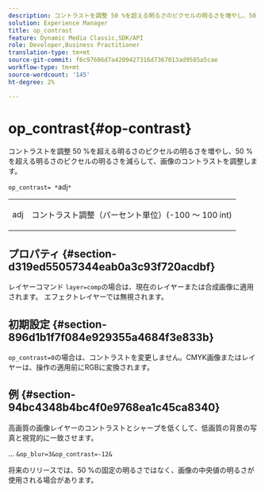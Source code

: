 ```yaml
---
description: コントラストを調整 50 %を超える明るさのピクセルの明るさを増やし、50 %を超える明るさのピクセルの明るさを減らして、画像のコントラストを調整します。
solution: Experience Manager
title: op_contrast
feature: Dynamic Media Classic,SDK/API
role: Developer,Business Practitioner
translation-type: tm+mt
source-git-commit: f6c97606d7a4209427316d7367013ad9585a5cae
workflow-type: tm+mt
source-wordcount: '145'
ht-degree: 2%

---
```



# op_contrast{#op-contrast}

コントラストを調整 50 %を超える明るさのピクセルの明るさを増やし、50 %を超える明るさのピクセルの明るさを減らして、画像のコントラストを調整します。

`op_contrast= *`adj`*`

<table id="simpletable_8246802C74424A68A7A2EA5B50A89D42"> 
 <tr class="strow"> 
  <td class="stentry"> <p><span class="varname"> adj</span> </p> </td> 
  <td class="stentry"> <p>コントラスト調整（パーセント単位）(-100 ～ 100 int) </p></td> 
 </tr> 
</table>

## プロパティ {#section-d319ed55057344eab0a3c93f720acdbf}

レイヤーコマンド `layer=comp`の場合は、現在のレイヤーまたは合成画像に適用されます。 エフェクトレイヤーでは無視されます。

## 初期設定 {#section-896d1b1f7f084e929355a4684f3e833b}

`op_contrast=0`の場合は、コントラストを変更しません。CMYK画像またはレイヤーは、操作の適用前にRGBに変換されます。

## 例 {#section-94bc4348b4bc4f0e9768ea1c45ca8340}

高画質の画像レイヤーのコントラストとシャープを低くして、低画質の背景の写真と視覚的に一致させます。

... `&op_blur=3&op_contrast=-12&`

将来のリリースでは、50 %の固定の明るさではなく、画像の中央値の明るさが使用される場合があります。
